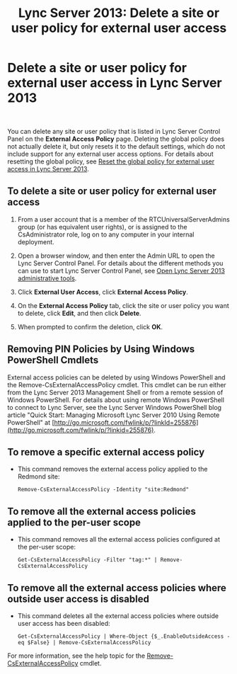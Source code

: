 ﻿---
title: 'Lync Server 2013: Delete a site or user policy for external user access'
TOCTitle: Delete a site or user policy for external user access
ms:assetid: 6d907507-825b-4354-9c03-337a459f72de
ms:mtpsurl: https://technet.microsoft.com/en-us/library/Gg521013(v=OCS.15)
ms:contentKeyID: 48184455
ms.date: 07/23/2014
mtps_version: v=OCS.15
---

# Delete a site or user policy for external user access in Lync Server 2013

 


You can delete any site or user policy that is listed in Lync Server Control Panel on the **External Access Policy** page. Deleting the global policy does not actually delete it, but only resets it to the default settings, which do not include support for any external user access options. For details about resetting the global policy, see [Reset the global policy for external user access in Lync Server 2013](lync-server-2013-reset-the-global-policy-for-external-user-access.md).

## To delete a site or user policy for external user access

1.  From a user account that is a member of the RTCUniversalServerAdmins group (or has equivalent user rights), or is assigned to the CsAdministrator role, log on to any computer in your internal deployment.

2.  Open a browser window, and then enter the Admin URL to open the Lync Server Control Panel. For details about the different methods you can use to start Lync Server Control Panel, see [Open Lync Server 2013 administrative tools](lync-server-2013-open-lync-server-administrative-tools.md).

3.  Click **External User Access**, click **External Access Policy**.

4.  On the **External Access Policy** tab, click the site or user policy you want to delete, click **Edit**, and then click **Delete**.

5.  When prompted to confirm the deletion, click **OK**.

## Removing PIN Policies by Using Windows PowerShell Cmdlets

External access policies can be deleted by using Windows PowerShell and the Remove-CsExternalAccessPolicy cmdlet. This cmdlet can be run either from the Lync Server 2013 Management Shell or from a remote session of Windows PowerShell. For details about using remote Windows PowerShell to connect to Lync Server, see the Lync Server Windows PowerShell blog article "Quick Start: Managing Microsoft Lync Server 2010 Using Remote PowerShell" at [http://go.microsoft.com/fwlink/p/?linkId=255876](http://go.microsoft.com/fwlink/p/?linkid=255876).

## To remove a specific external access policy

  - This command removes the external access policy applied to the Redmond site:
    
        Remove-CsExternalAccessPolicy -Identity "site:Redmond"

## To remove all the external access policies applied to the per-user scope

  - This command removes all the external access policies configured at the per-user scope:
    
        Get-CsExternalAccessPolicy -Filter "tag:*" | Remove-CsExternalAccessPolicy

## To remove all the external access policies where outside user access is disabled

  - This command deletes all the external access policies where outside user access has been disabled:
    
        Get-CsExternalAccessPolicy | Where-Object {$_.EnableOutsideAccess -eq $False} | Remove-CsExternalAccessPolicy

For more information, see the help topic for the [Remove-CsExternalAccessPolicy](https://technet.microsoft.com/en-us/library/gg399057\(v=ocs.15\)) cmdlet.

